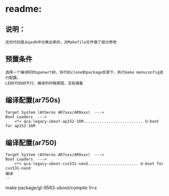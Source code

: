 readme:
==
说明：
--
```
这份代码是从qsdk中分离出来的，对Makefile文件做了部分修改
```
预置条件
--
```
选择一个编译好的openwrt树，将代码clone到package目录下，执行make menuconfig进行配置。
LEDE代码树不行，编译的时候报错，没有细看
```
编译配置(ar750s)
--
```
Target System (Atheros AR7xxx/AR9xxx)  --->
Boot Loaders  --->
	<*> qca-legacy-uboot-ap152-16M.......................... U-boot for ap152-16M
```
编译配置(ar750)
--
```
Target System (Atheros AR7xxx/AR9xxx)  --->
Boot Loaders  --->
	<*> qca-legacy-uboot-cus531-nand...................... U-boot for cus531-nand
编译
--
```
make package/gl-9563-uboot/compile V=s
```
